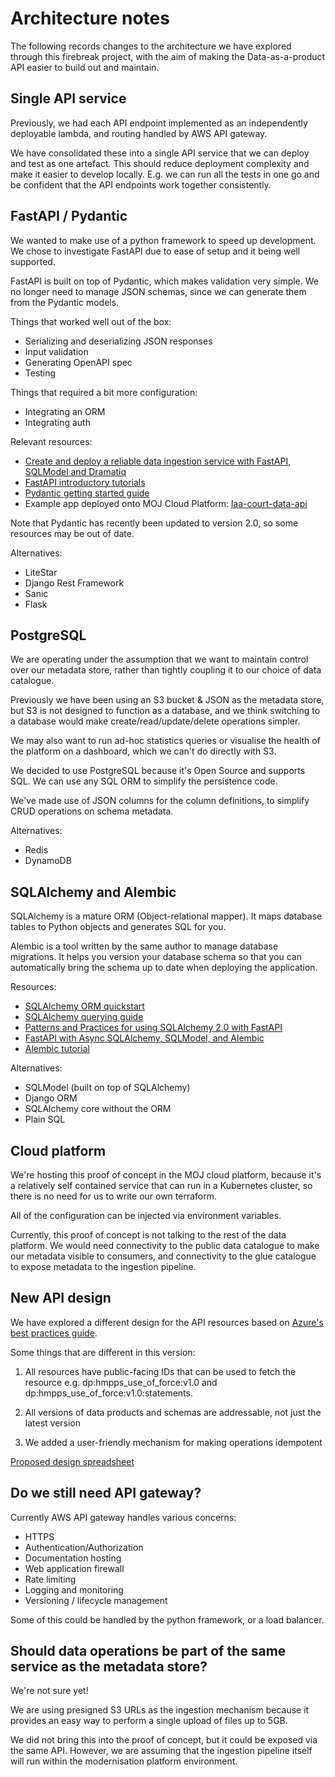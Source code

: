 # Architecture notes

The following records changes to the architecture we have explored through this firebreak project, with the aim of making the Data-as-a-product API easier to build out and maintain.

## Single API service

Previously, we had each API endpoint implemented as an independently deployable lambda, and routing handled by AWS API gateway.

We have consolidated these into a single API service that we can deploy and test as one artefact. This should reduce deployment complexity and make it easier to develop locally. E.g. we can run all the tests in one
go and be confident that the API endpoints work together consistently.

## FastAPI / Pydantic

We wanted to make use of a python framework to speed up development. We chose to investigate FastAPI due to ease of setup and it being well supported.

FastAPI is built on top of Pydantic, which makes validation very simple. We no longer need to manage JSON schemas, since we can generate them from the Pydantic models.

Things that worked well out of the box:

- Serializing and deserializing JSON responses
- Input validation
- Generating OpenAPI spec
- Testing

Things that required a bit more configuration:

- Integrating an ORM
- Integrating auth

Relevant resources:

- [Create and deploy a reliable data ingestion service with FastAPI, SQLModel and Dramatiq](https://www.francoisvoron.com/blog/create-deploy-reliable-data-ingestion-service-fastapi-sqlmodel-dramatiq)
- [FastAPI introductory tutorials](https://fastapi.tiangolo.com/learn/)
- [Pydantic getting started guide](https://docs.pydantic.dev/latest/)
- Example app deployed onto MOJ Cloud Platform: [laa-court-data-api](https://github.com/ministryofjustice/laa-court-data-api/tree/main)

Note that Pydantic has recently been updated to version 2.0, so some resources may be out of date.

Alternatives:

- LiteStar
- Django Rest Framework
- Sanic
- Flask

## PostgreSQL

We are operating under the assumption that we want to maintain control over our metadata store,
rather than tightly coupling it to our choice of data catalogue.

Previously we have been using an S3 bucket & JSON as the metadata store, but S3 is not designed to function as a database, and we think switching to a database would make
create/read/update/delete operations simpler.

We may also want to run ad-hoc statistics queries or visualise the health of the platform on a dashboard, which we can't do directly with S3.

We decided to use PostgreSQL because it's Open Source and supports SQL.
We can use any SQL ORM to simplify the persistence code.

We've made use of JSON columns for the column definitions, to simplify
CRUD operations on schema metadata.

Alternatives:

- Redis
- DynamoDB

## SQLAlchemy and Alembic

SQLAlchemy is a mature ORM (Object-relational mapper).
It maps database tables to Python objects and generates SQL for you.

Alembic is a tool written by the same author to manage database migrations. It helps you version your database schema so that
you can automatically bring the schema up to date when deploying
the application.

Resources:

- [SQLAlchemy ORM quickstart](https://docs.sqlalchemy.org/en/20/orm/quickstart.html)
- [SQLAlchemy querying guide](https://docs.sqlalchemy.org/en/20/orm/queryguide/index.html)
- [Patterns and Practices for using SQLAlchemy 2.0 with FastAPI](https://chaoticengineer.hashnode.dev/fastapi-sqlalchemy)
- [FastAPI with Async SQLAlchemy, SQLModel, and Alembic](https://testdriven.io/blog/fastapi-sqlmodel/)
- [Alembic tutorial](https://alembic.sqlalchemy.org/en/latest/tutorial.html)

Alternatives:

- SQLModel (built on top of SQLAlchemy)
- Django ORM
- SQLAlchemy core without the ORM
- Plain SQL

## Cloud platform

We're hosting this proof of concept in the MOJ cloud platform, because it's
a relatively self contained service that can run in a Kubernetes cluster, so there
is no need for us to write our own terraform.

All of the configuration can be injected via environment variables.

Currently, this proof of concept is not talking to the rest of the data platform.
We would need connectivity to the public data catalogue to make our metadata visible to consumers, and connectivity to the glue catalogue to expose metadata to the ingestion pipeline.

## New API design

We have explored a different design for the API resources based on [Azure's best practices guide](https://learn.microsoft.com/en-us/azure/architecture/best-practices/api-design).

Some things that are different in this version:

1. All resources have public-facing IDs that can be used to fetch the resource e.g. dp:hmpps_use_of_force:v1.0 and dp:hmpps_use_of_force:v1.0:statements.

2. All versions of data products and schemas are addressable, not just the latest version

3. We added a user-friendly mechanism for making operations idempotent

[Proposed design spreadsheet](https://docs.google.com/spreadsheets/d/1SF0m4j-_NSLD6yyuJizZC0F06jHPkAvLWheuLeHORJk/edit#gid=626736695)

## Do we still need API gateway?

Currently AWS API gateway handles various concerns:

- HTTPS
- Authentication/Authorization
- Documentation hosting
- Web application firewall
- Rate limiting
- Logging and monitoring
- Versioning / lifecycle management

Some of this could be handled by the python framework, or a load balancer.

## Should data operations be part of the same service as the metadata store?

We're not sure yet!

We are using presigned S3 URLs as the ingestion mechanism because it provides an easy
way to perform a single upload of files up to 5GB.

We did not bring this into the proof of concept, but it could be exposed via the same API. However, we are assuming that the ingestion pipeline itself will run within the modernisation platform environment.
